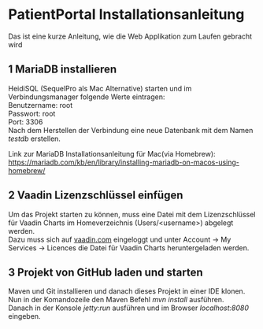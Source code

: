 PatientPortal Installationsanleitung
==============

Das ist eine kurze Anleitung, wie die Web Applikation zum Laufen
gebracht wird


1 MariaDB installieren 
----------------------------------------------------------
HeidiSQL (SequelPro als Mac Alternative) starten und im Verbindungsmanager folgende Werte eintragen: <br> 
Benutzername: root <br>
Passwort: root <br>
Port: 3306 <br>
Nach dem Herstellen der Verbindung eine neue Datenbank mit dem Namen *testdb* erstellen.


Link zur MariaDB Installationsanleitung für Mac(via Homebrew): 
https://mariadb.com/kb/en/library/installing-mariadb-on-macos-using-homebrew/

2 Vaadin Lizenzschlüssel einfügen
--------------------------------------

Um das Projekt starten zu können, muss eine Datei mit dem Lizenzschlüssel für 
Vaadin Charts im Homeverzeichnis (Users/&lt;username&gt;) abgelegt werden. <br>
Dazu muss sich auf <a href=" vaadin.com/pro/licenses">vaadin.com</a> eingeloggt
und unter Account -> My Services -> Licences die Datei für Vaadin Charts 
heruntergeladen werden.

3 Projekt von GitHub laden und starten
------------------------------
Maven und Git installieren und danach dieses Projekt in einer IDE klonen. Nun in der Komandozeile den Maven Befehl *mvn install* ausführen. <br>
Danach in der Konsole *jetty:run* ausführen und im Browser *localhost:8080* eingeben. 




